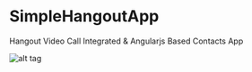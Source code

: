 # SimpleHangoutApp
Hangout Video Call Integrated &amp; Angularjs Based Contacts App

![alt tag](https://raw.github.com/mesutgurlek/SimpleHangoutApp/master/HangoutApp_1.png)
